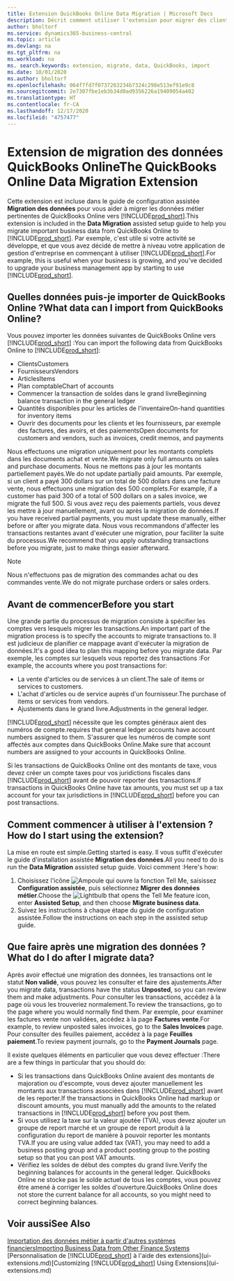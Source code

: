 ```yaml
---
title: Extension QuickBooks Online Data Migration | Microsoft Docs
description: Décrit comment utiliser l'extension pour migrer des clients, des fournisseurs, des articles, et des comptes de QuickBooks Online dans Business Central.
author: bholtorf
ms.service: dynamics365-business-central
ms.topic: article
ms.devlang: na
ms.tgt_pltfrm: na
ms.workload: na
ms. search.keywords: extension, migrate, data, QuickBooks, import
ms.date: 10/01/2020
ms.author: bholtorf
ms.openlocfilehash: 064f7fd7f0737263234b7324c298e513ef91e9c8
ms.sourcegitcommit: 2e7307fbe1eb3b34d0ad9356226a19409054a402
ms.translationtype: HT
ms.contentlocale: fr-CA
ms.lasthandoff: 12/17/2020
ms.locfileid: "4757477"
---
```

# <a name="the-quickbooks-online-data-migration-extension"></a><span data-ttu-id="7814f-103">Extension de migration des données QuickBooks Online</span><span class="sxs-lookup"><span data-stu-id="7814f-103">The QuickBooks Online Data Migration Extension</span></span>

<span data-ttu-id="7814f-104">Cette extension est incluse dans le guide de configuration assistée **Migration des données** pour vous aider à migrer les données métier pertinentes de QuickBooks Online vers [!INCLUDE[prod_short](includes/prod_short.md)].</span><span class="sxs-lookup"><span data-stu-id="7814f-104">This extension is included in the **Data Migration** assisted setup guide to help you migrate important business data from QuickBooks Online to [!INCLUDE[prod_short](includes/prod_short.md)].</span></span> <span data-ttu-id="7814f-105">Par exemple, c'est utile si votre activité se développe, et que vous avez décidé de mettre à niveau votre application de gestion d'entreprise en commençant à utiliser [!INCLUDE[prod_short](includes/prod_short.md)].</span><span class="sxs-lookup"><span data-stu-id="7814f-105">For example, this is useful when your business is growing, and you've decided to upgrade your business management app by starting to use [!INCLUDE[prod_short](includes/prod_short.md)].</span></span>

## <a name="what-data-can-i-import-from-quickbooks-online"></a><span data-ttu-id="7814f-106">Quelles données puis-je importer de QuickBooks Online ?</span><span class="sxs-lookup"><span data-stu-id="7814f-106">What data can I import from QuickBooks Online?</span></span>

<span data-ttu-id="7814f-107">Vous pouvez importer les données suivantes de QuickBooks Online vers [!INCLUDE[prod_short](includes/prod_short.md)] :</span><span class="sxs-lookup"><span data-stu-id="7814f-107">You can import the following data from QuickBooks Online to [!INCLUDE[prod_short](includes/prod_short.md)]:</span></span>  

* <span data-ttu-id="7814f-108">Clients</span><span class="sxs-lookup"><span data-stu-id="7814f-108">Customers</span></span>
* <span data-ttu-id="7814f-109">Fournisseurs</span><span class="sxs-lookup"><span data-stu-id="7814f-109">Vendors</span></span>
* <span data-ttu-id="7814f-110">Articles</span><span class="sxs-lookup"><span data-stu-id="7814f-110">Items</span></span>
* <span data-ttu-id="7814f-111">Plan comptable</span><span class="sxs-lookup"><span data-stu-id="7814f-111">Chart of accounts</span></span>
* <span data-ttu-id="7814f-112">Commencer la transaction de soldes dans le grand livre</span><span class="sxs-lookup"><span data-stu-id="7814f-112">Beginning balance transaction in the general ledger</span></span>
* <span data-ttu-id="7814f-113">Quantités disponibles pour les articles de l'inventaire</span><span class="sxs-lookup"><span data-stu-id="7814f-113">On-hand quantities for inventory items</span></span>
* <span data-ttu-id="7814f-114">Ouvrir des documents pour les clients et les fournisseurs, par exemple des factures, des avoirs, et des paiements</span><span class="sxs-lookup"><span data-stu-id="7814f-114">Open documents for customers and vendors, such as invoices, credit memos, and payments</span></span>

<span data-ttu-id="7814f-115">Nous effectuons une migration uniquement pour les montants complets dans les documents achat et vente.</span><span class="sxs-lookup"><span data-stu-id="7814f-115">We migrate only full amounts on sales and purchase documents.</span></span> <span data-ttu-id="7814f-116">Nous ne mettons pas à jour les montants partiellement payés.</span><span class="sxs-lookup"><span data-stu-id="7814f-116">We do not update partially paid amounts.</span></span> <span data-ttu-id="7814f-117">Par exemple, si un client a payé 300 dollars sur un total de 500 dollars dans une facture vente, nous effectuons une migration des 500 complets.</span><span class="sxs-lookup"><span data-stu-id="7814f-117">For example, if a customer has paid 300 of a total of 500 dollars on a sales invoice, we migrate the full 500.</span></span> <span data-ttu-id="7814f-118">Si vous avez reçu des paiements partiels, vous devez les mettre à jour manuellement, avant ou après la migration de données.</span><span class="sxs-lookup"><span data-stu-id="7814f-118">If you have received partial payments, you must update these manually, either before or after you migrate data.</span></span> <span data-ttu-id="7814f-119">Nous vous recommandons d'affecter les transactions restantes avant d'exécuter une migration, pour faciliter la suite du processus.</span><span class="sxs-lookup"><span data-stu-id="7814f-119">We recommend that you apply outstanding transactions before you migrate, just to make things easier afterward.</span></span>

> [!NOTE]  
> <span data-ttu-id="7814f-120">Nous n'effectuons pas de migration des commandes achat ou des commandes vente.</span><span class="sxs-lookup"><span data-stu-id="7814f-120">We do not migrate purchase orders or sales orders.</span></span>

## <a name="before-you-start"></a><span data-ttu-id="7814f-121">Avant de commencer</span><span class="sxs-lookup"><span data-stu-id="7814f-121">Before you start</span></span>

<span data-ttu-id="7814f-122">Une grande partie du processus de migration consiste à spécifier les comptes vers lesquels migrer les transactions.</span><span class="sxs-lookup"><span data-stu-id="7814f-122">An important part of the migration process is to specify the accounts to migrate transactions to.</span></span> <span data-ttu-id="7814f-123">Il est judicieux de planifier ce mappage avant d'exécuter la migration de données.</span><span class="sxs-lookup"><span data-stu-id="7814f-123">It's a good idea to plan this mapping before you migrate data.</span></span> <span data-ttu-id="7814f-124">Par exemple, les comptes sur lesquels vous reportez des transactions :</span><span class="sxs-lookup"><span data-stu-id="7814f-124">For example, the accounts where you post transactions for:</span></span>  

* <span data-ttu-id="7814f-125">La vente d'articles ou de services à un client.</span><span class="sxs-lookup"><span data-stu-id="7814f-125">The sale of items or services to customers.</span></span>
* <span data-ttu-id="7814f-126">L'achat d'articles ou de service auprès d'un fournisseur.</span><span class="sxs-lookup"><span data-stu-id="7814f-126">The purchase of items or services from vendors.</span></span>  
* <span data-ttu-id="7814f-127">Ajustements dans le grand livre.</span><span class="sxs-lookup"><span data-stu-id="7814f-127">Adjustments in the general ledger.</span></span>  

[!INCLUDE[prod_short](includes/prod_short.md)] <span data-ttu-id="7814f-128">nécessite que les comptes généraux aient des numéros de compte.</span><span class="sxs-lookup"><span data-stu-id="7814f-128">requires that general ledger accounts have account numbers assigned to them.</span></span> <span data-ttu-id="7814f-129">S'assurer que les numéros de compte sont affectés aux comptes dans QuickBooks Online.</span><span class="sxs-lookup"><span data-stu-id="7814f-129">Make sure that account numbers are assigned to your accounts in QuickBooks Online.</span></span>

<span data-ttu-id="7814f-130">Si les transactions de QuickBooks Online ont des montants de taxe, vous devez créer un compte taxes pour vos juridictions fiscales dans [!INCLUDE[prod_short](includes/prod_short.md)] avant de pouvoir reporter des transactions.</span><span class="sxs-lookup"><span data-stu-id="7814f-130">If transactions in QuickBooks Online have tax amounts, you must set up a tax account for your tax jurisdictions in [!INCLUDE[prod_short](includes/prod_short.md)] before you can post transactions.</span></span>

## <a name="how-do-i-start-using-the-extension"></a><span data-ttu-id="7814f-131">Comment commencer à utiliser à l'extension ?</span><span class="sxs-lookup"><span data-stu-id="7814f-131">How do I start using the extension?</span></span>

<span data-ttu-id="7814f-132">La mise en route est simple.</span><span class="sxs-lookup"><span data-stu-id="7814f-132">Getting started is easy.</span></span> <span data-ttu-id="7814f-133">Il vous suffit d'exécuter le guide d'installation assistée **Migration des données**.</span><span class="sxs-lookup"><span data-stu-id="7814f-133">All you need to do is run the **Data Migration** assisted setup guide.</span></span> <span data-ttu-id="7814f-134">Voici comment :</span><span class="sxs-lookup"><span data-stu-id="7814f-134">Here's how:</span></span>

1. <span data-ttu-id="7814f-135">Choisissez l'icône ![Ampoule qui ouvre la fonction Tell Me](media/ui-search/search_small.png "Dites-moi ce que vous voulez faire"), saisissez **Configuration assistée**, puis sélectionnez **Migrer des données métier**.</span><span class="sxs-lookup"><span data-stu-id="7814f-135">Choose the ![Lightbulb that opens the Tell Me feature](media/ui-search/search_small.png "Tell me what you want to do") icon, enter **Assisted Setup**, and then choose **Migrate business data**.</span></span>
2. <span data-ttu-id="7814f-136">Suivez les instructions à chaque étape du guide de configuration assistée.</span><span class="sxs-lookup"><span data-stu-id="7814f-136">Follow the instructions on each step in the assisted setup guide.</span></span>

## <a name="what-do-i-do-after-i-migrate-data"></a><span data-ttu-id="7814f-137">Que faire après une migration des données ?</span><span class="sxs-lookup"><span data-stu-id="7814f-137">What do I do after I migrate data?</span></span>

<span data-ttu-id="7814f-138">Après avoir effectué une migration des données, les transactions ont le statut **Non validé**, vous pouvez les consulter et faire des ajustements.</span><span class="sxs-lookup"><span data-stu-id="7814f-138">After you migrate data, transactions have the status **Unposted**, so you can review them and make adjustments.</span></span> <span data-ttu-id="7814f-139">Pour consulter les transactions, accédez à la page où vous les trouveriez normalement.</span><span class="sxs-lookup"><span data-stu-id="7814f-139">To review the transactions, go to the page where you would normally find them.</span></span> <span data-ttu-id="7814f-140">Par exemple, pour examiner les factures vente non validées, accédez à la page **Factures vente**.</span><span class="sxs-lookup"><span data-stu-id="7814f-140">For example, to review unposted sales invoices, go to the **Sales Invoices** page.</span></span> <span data-ttu-id="7814f-141">Pour consulter des feuilles paiement, accédez à la page **Feuilles paiement**.</span><span class="sxs-lookup"><span data-stu-id="7814f-141">To review payment journals, go to the **Payment Journals** page.</span></span>  

<span data-ttu-id="7814f-142">Il existe quelques éléments en particulier que vous devez effectuer :</span><span class="sxs-lookup"><span data-stu-id="7814f-142">There are a few things in particular that you should do:</span></span>

* <span data-ttu-id="7814f-143">Si les transactions dans QuickBooks Online avaient des montants de majoration ou d'escompte, vous devez ajouter manuellement les montants aux transactions associées dans [!INCLUDE[prod_short](includes/prod_short.md)] avant de les reporter.</span><span class="sxs-lookup"><span data-stu-id="7814f-143">If the transactions in QuickBooks Online had markup or discount amounts, you must manually add the amounts to the related transactions in [!INCLUDE[prod_short](includes/prod_short.md)] before you post them.</span></span>
* <span data-ttu-id="7814f-144">Si vous utilisez la taxe sur la valeur ajoutée (TVA), vous devez ajouter un groupe de report marché et un groupe de report produit à la configuration du report de manière à pouvoir reporter les montants TVA.</span><span class="sxs-lookup"><span data-stu-id="7814f-144">If you are using value added tax (VAT), you may need to add a business posting group and a product posting group to the posting setup so that you can post VAT amounts.</span></span>
* <span data-ttu-id="7814f-145">Vérifiez les soldes de début des comptes du grand livre.</span><span class="sxs-lookup"><span data-stu-id="7814f-145">Verify the beginning balances for accounts in the general ledger.</span></span> <span data-ttu-id="7814f-146">QuickBooks Online ne stocke pas le solde actuel de tous les comptes, vous pouvez être amené à corriger les soldes d'ouverture.</span><span class="sxs-lookup"><span data-stu-id="7814f-146">QuickBooks Online does not store the current balance for all accounts, so you might need to correct beginning balances.</span></span>

## <a name="see-also"></a><span data-ttu-id="7814f-147">Voir aussi</span><span class="sxs-lookup"><span data-stu-id="7814f-147">See Also</span></span>

[<span data-ttu-id="7814f-148">Importation des données métier à partir d'autres systèmes financiers</span><span class="sxs-lookup"><span data-stu-id="7814f-148">Importing Business Data from Other Finance Systems</span></span>](across-import-data-configuration-packages.md)  
<span data-ttu-id="7814f-149">[Personnalisation de [!INCLUDE[prod_short](includes/prod_short.md)] à l'aide des extensions](ui-extensions.md)</span><span class="sxs-lookup"><span data-stu-id="7814f-149">[Customizing [!INCLUDE[prod_short](includes/prod_short.md)] Using Extensions](ui-extensions.md)</span></span>  
